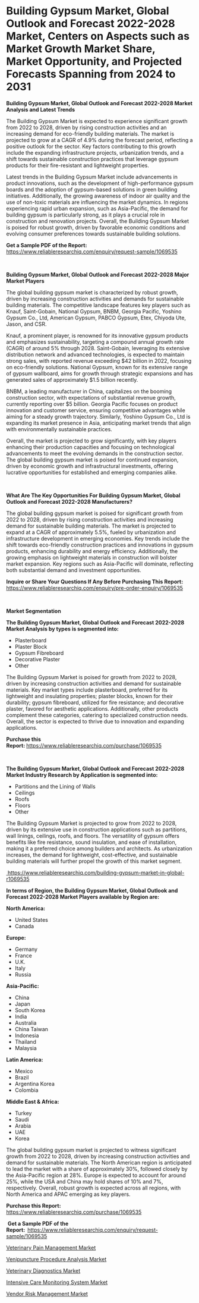 <p><h1>Building Gypsum Market, Global Outlook and Forecast 2022-2028 Market, Centers on Aspects such as Market Growth Market Share, Market Opportunity, and Projected Forecasts Spanning from 2024 to 2031</h1></p><p><strong>Building Gypsum Market, Global Outlook and Forecast 2022-2028 Market Analysis and Latest Trends</strong></p>
<p><p>The Building Gypsum Market is expected to experience significant growth from 2022 to 2028, driven by rising construction activities and an increasing demand for eco-friendly building materials. The market is projected to grow at a CAGR of 4.9% during the forecast period, reflecting a positive outlook for the sector. Key factors contributing to this growth include the expanding infrastructure projects, urbanization trends, and a shift towards sustainable construction practices that leverage gypsum products for their fire-resistant and lightweight properties.</p><p>Latest trends in the Building Gypsum Market include advancements in product innovations, such as the development of high-performance gypsum boards and the adoption of gypsum-based solutions in green building initiatives. Additionally, the growing awareness of indoor air quality and the use of non-toxic materials are influencing the market dynamics. In regions experiencing rapid urban expansion, such as Asia-Pacific, the demand for building gypsum is particularly strong, as it plays a crucial role in construction and renovation projects. Overall, the Building Gypsum Market is poised for robust growth, driven by favorable economic conditions and evolving consumer preferences towards sustainable building solutions.</p></p>
<p><strong>Get a Sample PDF of the Report:&nbsp;</strong> <a href="https://www.reliableresearchiq.com/enquiry/request-sample/1069535">https://www.reliableresearchiq.com/enquiry/request-sample/1069535</a></p>
<p>&nbsp;</p>
<p><strong>Building Gypsum Market, Global Outlook and Forecast 2022-2028 Major Market Players</strong></p>
<p><p>The global building gypsum market is characterized by robust growth, driven by increasing construction activities and demands for sustainable building materials. The competitive landscape features key players such as Knauf, Saint-Gobain, National Gypsum, BNBM, Georgia Pacific, Yoshino Gypsum Co., Ltd, American Gypsum, PABCO Gypsum, Etex, Chiyoda Ute, Jason, and CSR.</p><p>Knauf, a prominent player, is renowned for its innovative gypsum products and emphasizes sustainability, targeting a compound annual growth rate (CAGR) of around 5% through 2028. Saint-Gobain, leveraging its extensive distribution network and advanced technologies, is expected to maintain strong sales, with reported revenue exceeding $42 billion in 2022, focusing on eco-friendly solutions. National Gypsum, known for its extensive range of gypsum wallboard, aims for growth through strategic expansions and has generated sales of approximately $1.5 billion recently.</p><p>BNBM, a leading manufacturer in China, capitalizes on the booming construction sector, with expectations of substantial revenue growth, currently reporting over $5 billion. Georgia Pacific focuses on product innovation and customer service, ensuring competitive advantages while aiming for a steady growth trajectory. Similarly, Yoshino Gypsum Co., Ltd is expanding its market presence in Asia, anticipating market trends that align with environmentally sustainable practices.</p><p>Overall, the market is projected to grow significantly, with key players enhancing their production capacities and focusing on technological advancements to meet the evolving demands in the construction sector. The global building gypsum market is poised for continued expansion, driven by economic growth and infrastructural investments, offering lucrative opportunities for established and emerging companies alike.</p></p>
<p>&nbsp;</p>
<p><strong>What Are The Key Opportunities For Building Gypsum Market, Global Outlook and Forecast 2022-2028 Manufacturers?</strong></p>
<p><p>The global building gypsum market is poised for significant growth from 2022 to 2028, driven by rising construction activities and increasing demand for sustainable building materials. The market is projected to expand at a CAGR of approximately 5.5%, fueled by urbanization and infrastructure development in emerging economies. Key trends include the shift towards eco-friendly construction practices and innovations in gypsum products, enhancing durability and energy efficiency. Additionally, the growing emphasis on lightweight materials in construction will bolster market expansion. Key regions such as Asia-Pacific will dominate, reflecting both substantial demand and investment opportunities.</p></p>
<p><strong>Inquire or Share Your Questions If Any Before Purchasing This Report:</strong> <a href="https://www.reliableresearchiq.com/enquiry/pre-order-enquiry/1069535">https://www.reliableresearchiq.com/enquiry/pre-order-enquiry/1069535</a></p>
<p>&nbsp;</p>
<p><strong>Market Segmentation</strong></p>
<p><strong>The Building Gypsum Market, Global Outlook and Forecast 2022-2028 Market Analysis by types is segmented into:</strong></p>
<p><ul><li>Plasterboard</li><li>Plaster Block</li><li>Gypsum Fibreboard</li><li>Decorative Plaster</li><li>Other</li></ul></p>
<p><p>The Building Gypsum Market is poised for growth from 2022 to 2028, driven by increasing construction activities and demand for sustainable materials. Key market types include plasterboard, preferred for its lightweight and insulating properties; plaster blocks, known for their durability; gypsum fibreboard, utilized for fire resistance; and decorative plaster, favored for aesthetic applications. Additionally, other products complement these categories, catering to specialized construction needs. Overall, the sector is expected to thrive due to innovation and expanding applications.</p></p>
<p><strong>Purchase this Report:&nbsp;</strong><a href="https://www.reliableresearchiq.com/purchase/1069535">https://www.reliableresearchiq.com/purchase/1069535</a></p>
<p>&nbsp;</p>
<p><strong>The Building Gypsum Market, Global Outlook and Forecast 2022-2028 Market Industry Research by Application is segmented into:</strong></p>
<p><ul><li>Partitions and the Lining of Walls</li><li>Ceilings</li><li>Roofs</li><li>Floors</li><li>Other</li></ul></p>
<p><p>The Building Gypsum Market is projected to grow from 2022 to 2028, driven by its extensive use in construction applications such as partitions, wall linings, ceilings, roofs, and floors. The versatility of gypsum offers benefits like fire resistance, sound insulation, and ease of installation, making it a preferred choice among builders and architects. As urbanization increases, the demand for lightweight, cost-effective, and sustainable building materials will further propel the growth of this market segment.</p></p>
<p><a href="https://www.reliableresearchiq.com/building-gypsum-market-in-global-r1069535">&nbsp;https://www.reliableresearchiq.com/building-gypsum-market-in-global-r1069535</a></p>
<p><strong>In terms of Region, the Building Gypsum Market, Global Outlook and Forecast 2022-2028 Market Players available by Region are:</strong></p>
<p>
    <p> <strong> North America: </strong>
        <ul>
            <li>United States</li>
            <li>Canada</li>
        </ul>
        </p> 
    <p> <strong> Europe: </strong>
        <ul>
            <li>Germany</li>
            <li>France</li>
            <li>U.K.</li>
            <li>Italy</li>
            <li>Russia</li>
        </ul>
        </p> 
    <p> <strong> Asia-Pacific: </strong>
        <ul>
            <li>China</li>
            <li>Japan</li>
            <li>South Korea</li>
            <li>India</li>
            <li>Australia</li>
            <li>China Taiwan</li>
            <li>Indonesia</li>
            <li>Thailand</li>
            <li>Malaysia</li>
        </ul>
        </p> 
    <p> <strong> Latin America: </strong>
        <ul>
            <li>Mexico</li>
            <li>Brazil</li>
            <li>Argentina Korea</li>
            <li>Colombia</li>
        </ul>
        </p> 
    <p> <strong> Middle East & Africa: </strong>
        <ul>
            <li>Turkey</li>
            <li>Saudi</li>
            <li>Arabia</li>
            <li>UAE</li>
            <li>Korea</li>
        </ul>
    </p>
    </p>
<p><p>The global building gypsum market is projected to witness significant growth from 2022 to 2028, driven by increasing construction activities and demand for sustainable materials. The North American region is anticipated to lead the market with a share of approximately 30%, followed closely by the Asia-Pacific region at 28%. Europe is expected to account for around 25%, while the USA and China may hold shares of 10% and 7%, respectively. Overall, robust growth is expected across all regions, with North America and APAC emerging as key players.</p></p>
<p><strong>Purchase this Report: </strong><a href="https://www.reliableresearchiq.com/purchase/1069535">https://www.reliableresearchiq.com/purchase/1069535</a></p>
<p>&nbsp;<strong>Get a Sample PDF of the Report:&nbsp;&nbsp;</strong><a href="https://www.reliableresearchiq.com/enquiry/request-sample/1069535">https://www.reliableresearchiq.com/enquiry/request-sample/1069535</a></p>
<p><strong></strong></p>
<p><p><a href="https://www.linkedin.com/pulse/veterinary-pain-management-market-size-growth-trends-yocze?trackingId=p4ZTGfFPTUWLTeFElBNSaw%3D%3D">Veterinary Pain Management Market</a></p><p><a href="https://www.linkedin.com/pulse/venipuncture-procedure-analysis-market-trends-strategic-1hsue?trackingId=4cyaH%2Fs8RhOzqd685hLUpg%3D%3D">Venipuncture Procedure Analysis Market</a></p><p><a href="https://www.linkedin.com/pulse/global-veterinary-diagnostics-industry-analysis-share-growth-6b3ue?trackingId=XrUd3VgBSpGqfSn0cWFUtg%3D%3D">Veterinary Diagnostics Market</a></p><p><a href="https://www.linkedin.com/pulse/intensive-care-monitoring-system-industry-analysis-report-w6xpc?trackingId=dwEXN0MOSxSWO9NVgXfCtw%3D%3D">Intensive Care Monitoring System Market</a></p><p><a href="https://www.linkedin.com/pulse/vendor-risk-management-market-size-growing-cagr-8-report-idose?trackingId=hY8UXQtHQkSwRGytEy%2BF0w%3D%3D">Vendor Risk Management Market</a></p></p>